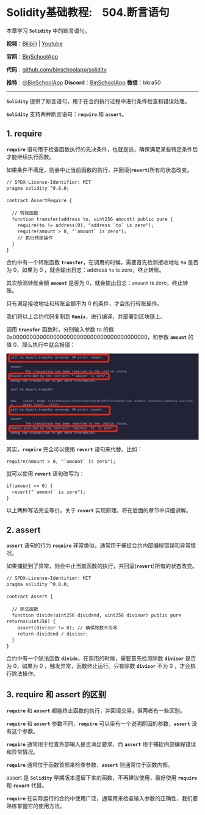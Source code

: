# Solidity基础教程:&nbsp;&nbsp;&nbsp;&nbsp;504.断言语句

本章学习 **`Solidity`** 中的断言语句。

**视频**：[Bilibili](https://#)  |  [Youtube](https://www.youtube.com/@BinSchoolApp)

**官网**：[BinSchoolApp](https://binschool.app)

**代码**：[github.com/binschoolapp/solidity](https://github.com/binschoolapp/solidity)

**推特**：[@BinSchoolApp](https://twitter.com/BinSchoolApp)    **Discord**：[BinSchoolApp](https://discord.gg/PB2YEvggWq)   **微信**：bkra50 

-----
**`Solidity`** 提供了断言语句，用于在合约执行过程中进行条件检查和错误处理。

**`Solidity`** 支持两种断言语句：**`require`** 和 **`assert`**。

## 1. require

**`require`** 语句用于检查函数执行的先决条件，也就是说，确保满足某些特定条件后才能继续执行函数。

如果条件不满足，则会中止当前函数的执行，并回滚(**`revert`**)所有的状态改变。

```solidity
// SPDX-License-Identifier: MIT
pragma solidity ^0.8.0;

contract AssertRequire {

  // 转账函数  
  function transfer(address to, uint256 amount) public pure {
    require(to != address(0), "address `to` is zero");
    require(amount > 0, "`amount` is zero");
    // 执行转账操作
  }
}
```

合约中有一个转账函数 **`transfer`**，在调用的时候，需要首先检测接收地址 **`to`** 是否为 0，如果为 0 ，就会输出日志：address `to` is zero，终止转账。

其次检测转账金额 **`amount`** 是否为 0，就会输出日志：`amount` is zero，终止转账。

只有满足接收地址和转账金额不为 0 的条件，才会执行转账操作。

我们将以上合约代码复制到 **`Remix`**，进行编译，并部署到区块链上。

调用 **`transfer`** 函数时，分别输入参数 to 的值 0x0000000000000000000000000000000000000000，和参数 **`amount`** 的值 0，那么执行中就会报错：

<p align="center"><img src="./img/assert-require.png" align="middle" width="800px"/></p>

其实，**`require`** 完全可以使用 **`revert`** 语句来代替。比如：

```solidity
require(amount > 0, "`amount` is zero");
```

就可以使用 **`revert`** 语句改写为：

```solidity
if(amount <= 0) { 
  revert("`amount` is zero");
}
```

以上两种写法完全等价。关于 **`revert`** 实现原理，将在后面的章节中详细讲解。

## 2. assert

**`assert`** 语句的行为 **`require`** 非常类似，通常用于捕捉合约内部编程错误和异常情况。

如果捕捉到了异常，则会中止当前函数的执行，并回滚(**`revert`**)所有的状态改变。

```solidity
// SPDX-License-Identifier: MIT
pragma solidity ^0.8.0;

contract Assert {

  // 除法函数
  function divide(uint256 dividend, uint256 divisor) public pure returns(uint256) {
    assert(divisor != 0); // 确保除数不为零
    return dividend / divisor;
  }
}
```

合约中有一个除法函数 **`divide`**，在调用的时候，需要首先检测除数 **`divisor`** 是否为 0，如果为 0 ，触发异常，函数终止运行。只有除数 **`divisor`** 不为 0 ，才会执行除法操作。

## 3. require 和 assert 的区别

**`require`** 和 **`assert`** 都能终止函数的执行，并回滚交易，但两者有一些区别。

**`require`** 和 **`assert`** 参数不同，**`require`** 可以带有一个说明原因的参数，**`assert`** 没有这个参数。

**`require`** 通常用于检查外部输入是否满足要求，而 **`assert`** 用于捕捉内部编程错误和异常情况。

**`require`** 通常位于函数首部来检查参数，**`assert`** 则通常位于函数内部。

assert 是 **`Solidity`** 早期版本遗留下来的函数，不再建议使用，最好使用 **`require`** 和 **`revert`** 代替。

**`require`** 在实际运行的合约中使用广泛，通常用来检查输入参数的正确性，我们要熟练掌握它的使用方法。